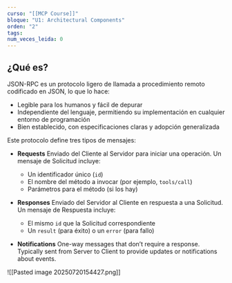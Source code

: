 ```yaml
---
curso: "[[MCP Course]]"
bloque: "U1: Architectural Components"
orden: "2"
tags: 
num_veces_leida: 0
---
```

## ¿Qué es?

JSON-RPC es un protocolo ligero de llamada a procedimiento remoto codificado en JSON, lo que lo hace:
- Legible para los humanos y fácil de depurar
- Independiente del lenguaje, permitiendo su implementación en cualquier entorno de programación
- Bien establecido, con especificaciones claras y adopción generalizada

Este protocolo define tres tipos de mensajes:

* **Requests**
	Enviado del Cliente al Servidor para iniciar una operación. Un mensaje de Solicitud incluye:
	
	- Un identificador único (`id`)
	- El nombre del método a invocar (por ejemplo, `tools/call`)
	- Parámetros para el método (si los hay)
	
- **Responses**
	Enviado del Servidor al Cliente en respuesta a una Solicitud. Un mensaje de Respuesta incluye:
	
	- El mismo `id` que la Solicitud correspondiente
	- Un `result` (para éxito) o un `error` (para fallo)
	
- **Notifications**
	One-way messages that don’t require a response. Typically sent from Server to Client to provide updates or notifications about events.

![[Pasted image 20250720154427.png]]